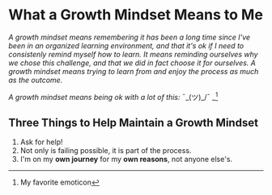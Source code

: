 # What a Growth Mindset Means to Me

_A growth mindset means remembering it has been a long time since I've been in an organized learning environment, and that it's ok if I need to consistenly remind myself how to learn. It means reminding ourselves why we chose this challenge, and that we did in fact choose it for ourselves. A growth mindset means trying to learn from and enjoy the process as much as the outcome._

_A growth mindset means being ok with a lot of this:_ ¯\_(ツ)_/¯ _[^1]

## Three Things to Help Maintain a Growth Mindset

1. Ask for help!  
2. Not only is failing possible, it is part of the process.
3. I'm on my **own journey** for my **own reasons**, not anyone else's.


[^1]: My favorite emoticon
